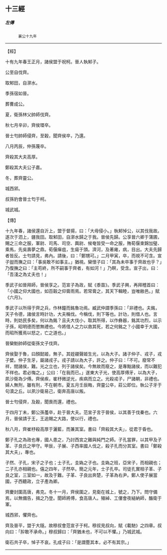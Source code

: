 

## 十三經

##### 左傳
　　　`襄公十九年`

* * *

【經】

十有九年春王正月，諸侯盟于祝柯。晉人執邾子。

公至自伐齊。

取邾田，自漷水。

季孫宿如晉。

葬曹成公。

夏，衛孫林父帥師伐齊。

秋七月辛卯，齊侯環卒。

晉士匄帥師侵齊，至穀，聞齊侯卒，乃還。

八月丙辰，仲孫蔑卒。

齊殺其大夫高厚。

鄭殺其大夫公子嘉。

冬，葬齊靈公。

城西郛。

叔孫豹會晉士匄于柯。

城武城。

【傳】

十九年春，諸侯還自沂上，盟于督揚，曰：「大毋侵小。」執邾悼公，以其伐我故。遂次于泗上，疆我田。取邾田，自漷水歸之于我。晉侯先歸。公享晉六卿于蒲圃，賜之三命之服，軍尉、司馬、司空、輿尉、候奄皆受一命之服，賄荀偃束錦加璧、乘馬，先吳壽夢之鼎。荀偃癉疽，生瘍于頭。濟河，及著雍，病，目出。大夫先歸者皆反。士匄請見，弗內。請後，曰：「鄭甥可。」二月甲寅，卒，而視不可含。宣子盥而撫之曰：「事吳敢不如事主。」猶視。欒懷子曰：「其為未卒事于齊故也乎？」乃復撫之曰：「主苟終，所不嗣事于齊者，有如河！」乃瞑，受含。宣子出，曰：「吾淺之為丈夫也！」

季武子如晉拜師，晉侯享之。范宣子為政，賦《黍苗》。季武子興，再拜稽首曰：「小國之仰大國也，如百穀之仰膏雨焉。若常膏之，其天下輯睦，豈唯敝邑。」賦《六月》。

季武子以所得于齊之兵，作林鐘而銘魯功焉。臧武仲謂季孫曰：「非禮也。夫銘，天子令德，諸侯言時計功，大夫稱伐。今稱伐，則下等也。計功，則借人也。言時，則妨民多矣，何以為銘？且夫大伐小，取其所得，以作彝器，銘其功烈，以示子孫，昭明德而懲無禮也。今將借人之力以救其死，若之何銘之？小國幸于大國，而昭所獲焉以怒之，亡之道也。」

晉欒魴帥師從衛孫文子伐齊。

齊侯娶于魯，曰顏懿姬，無子。其姪鬷聲姬生光，以為大子。諸子仲子、戎子，戎子嬖。仲子生牙，屬諸戎子。戎子請以為大子，許之。仲子曰：「不可。廢常不祥，間諸侯，難。光之立也，列于諸侯矣。今無故而廢之，是專黜諸侯，而以難犯不祥也。君必悔之。」公曰：「在我而已。」遂東大子光，使高厚傅牙，以為大子，夙沙衛為少傅。齊侯疾，崔杼微逆光，疾病而立之。光殺戎子，尸諸朝，非禮也。婦人無刑，雖有刑，不在朝市。夏五月壬辰晦，齊靈公卒，莊公即位。執公子牙于句瀆之丘。以夙沙衛易己，衛奔高唐以叛。

晉士匄侵齊，及穀，聞喪而還，禮也。

于四月丁未，鄭公孫蠆卒，赴于晉大夫。范宣子言于晉侯，以其善于伐秦也。六月，晉侯請于王，王追賜之大路，使以行，禮也。

秋八月，齊崔杼殺高厚于灑藍，而兼其室。書曰「齊殺其大夫」，從君于昏也。

鄭子孔之為政也專，國人患之，乃討西宮之難與純門之師。子孔當罪，以其甲及子革、子良氏之甲守。甲辰，子展、子西率國人伐之，殺子孔而分其室。書曰「鄭殺其大夫」，專也。

子然、子孔，宋子之子也；士子孔，圭媯之子也。圭媯之班，亞宋子，而相親也；二子孔亦相親也。僖之四年，子然卒。簡之元年，士子孔卒。司徒孔實相子革、子良之室，三室如一，故及于難。子革、子良出奔楚，子革為右尹。鄭人使子展當國，子西聽政，立子產為卿。

齊慶封圍高唐，弗克。冬十一月，齊侯圍之，見衛在城上，號之，乃下。問守備焉，以無備告，揖之乃登。聞師將傅，食高唐人。殖綽、工僂會夜縋納師，醢衛于軍。

城西郛，懼齊也。

齊及晉平，盟于大隧。故穆叔會范宣子于柯。穆叔見叔向，賦《載馳》之四章。叔向曰：「肸敢不承命。」穆叔歸曰：「齊猶未也，不可以不懼。」乃城武城。

衛石共子卒，悼子不哀。孔成子曰：「是謂蹷其本，必不有其宗。」

* * *

